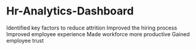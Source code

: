 # Hr-Analytics-Dashboard
Identified key factors to reduce attrition Improved the hiring process Improved employee experience Made workforce more productive Gained employee trust
